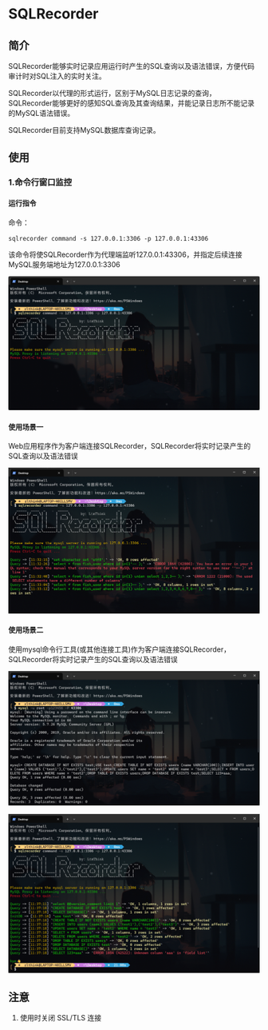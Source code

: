 # SQLRecorder

## 简介

SQLRecorder能够实时记录应用运行时产生的SQL查询以及语法错误，方便代码审计时对SQL注入的实时关注。

SQLRecorder以代理的形式运行，区别于MySQL日志记录的查询，SQLRecorder能够更好的感知SQL查询及其查询结果，并能记录日志所不能记录的MySQL语法错误。

SQLRecorder目前支持MySQL数据库查询记录。

## 使用

### 1.命令行窗口监控

#### 运行指令

命令：

```
sqlrecorder command -s 127.0.0.1:3306 -p 127.0.0.1:43306
```

该命令将使SQLRecorder作为代理端监听127.0.0.1:43306，并指定后续连接MySQL服务端地址为127.0.0.1:3306

![image-20250218192122934](./images/image-20250218192122934.png)

#### 使用场景一

Web应用程序作为客户端连接SQLRecorder，SQLRecorder将实时记录产生的SQL查询以及语法错误

![image-20250220113403898](./images/image-20250220113403898.png)

#### 使用场景二

使用mysql命令行工具(或其他连接工具)作为客户端连接SQLRecorder，SQLRecorder将实时记录产生的SQL查询以及语法错误

![image-20250220113642002](./images/image-20250220113642002.png)

![image-20250220113735824](./images/image-20250220113735824.png)

## 注意

1. 使用时关闭 SSL/TLS 连接




